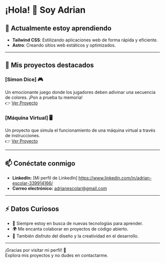 # ¡Hola! 👋 Soy Adrian

## 🌱 Actualmente estoy aprendiendo

- **Tailwind CSS**: Estilizando aplicaciones web de forma rápida y eficiente.
- **Astro**: Creando sitios web estáticos y optimizados.

---

## 💼 Mis proyectos destacados

### **[Simon Dice]** 🎮  
Un emocionante juego donde los jugadores deben adivinar una secuencia de colores. ¡Pon a prueba tu memoria!  
👉 [Ver Proyecto](https://github.com/adrianescolar/simon-dice)

### **[Máquina Virtual]** 🖥️  
Un proyecto que simula el funcionamiento de una máquina virtual a través de instrucciones.  
👉 [Ver Proyecto](https://github.com/adrianescolar/maquina-virtual)


---

## 📫 Conéctate conmigo

- **LinkedIn:** [Mi perfil de LinkedIn] https://www.linkedin.com/in/adrian-escolar-339914166/
- **Correo electrónico:** [adrianescolar@gmail.com](mailto:adrianescolar@gmail.com)

---

## ⚡ Datos Curiosos

- 🧠 Siempre estoy en busca de nuevas tecnologías para aprender.
- 🌍 Me encanta colaborar en proyectos de código abierto.
- 🎨 También disfruto del diseño y la creatividad en el desarrollo.

---

¡Gracias por visitar mi perfil! 💙  
Explora mis proyectos y no dudes en contactarme.
